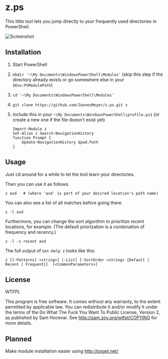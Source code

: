 z.ps
====

This little tool lets you jump directly to your frequently used directories in PowerShell.

![Screenshot](http://i.imgur.com/V2XR0.png)


Installation
------------

 1. Start PowerShell

 2. `mkdir '~\My Documents\WindowsPowerShell\Modules'`
(skip this step if the directory already exists or go somewhere else in your `$Env:PSModulePath`)

 3. `cd '~\My Documents\WindowsPowerShell\Modules'`

 4. `git clone https://github.com/JannesMeyer/z.ps.git z`

 5. Include this in your `~\My Documents\WindowsPowerShell\profile.ps1` (or create a new one if the file doesn't exist yet)

		Import-Module z
		Set-Alias z Search-NavigationHistory
		function Prompt {
			Update-NavigationHistory $pwd.Path
		}


Usage
-----

Just cd around for a while to let the tool learn your directories.

Then you can use it as follows.

	z asd   # (where 'asd' is part of your desired location's path name)

You can also see a list of all matches before going there.

	z -l asd

Furthermore, you can change the sort algorithm to prioritize recent locations, for example. (The default priorization is a combination of frequency and recency.)

	z -l -s recent asd

The full output of `Get-Help z` looks like this:

	z [[-Patterns] <string>] [-List] [-SortOrder <string> {Default | Recent | Frequent}]  [<CommonParameters>]


License
-------

WTFPL

This program is free software. It comes without any warranty, to the extent permitted by applicable law. You can redistribute it and/or modify it under the terms of the Do What The Fuck You Want To Public License, Version 2, as published by Sam Hocevar. See http://sam.zoy.org/wtfpl/COPYING for more details.


Planned
-------

Make module installation easier using http://psget.net/
